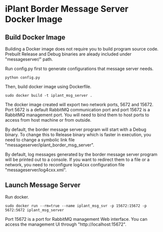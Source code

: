 # iPlant Border Message Server Docker Image

Build Docker Image
------------------

Building a Docker image does not require you to build program source code. Prebuilt Release and Debug binaries are aleady included under "messageserver/" path.

Run config.py first to generate configurations that message server needs.
```
python config.py
```

Then, build docker image using Dockerfile.
```
sudo docker build -t iplant_msg_server .
```

The docker image created will export two network ports, 5672 and 15672. Port 5672 is a default RabbitMQ communication port and port 15672 is a RabbitMQ management port. You will need to bind them to host ports to access from host machine or from outside.

By default, the border message server program will start with a Debug binary. To change this to Release binary which is faster in execution, you need to change a symbolic link file "messageserver/iplant_border_msg_server".

By default, log messages generated by the border message server program will be printed out to a console. If you want to redirect them to a file or a network, you need to reconfigure log4cxx configuration file "messageserver/log4cxx.xml".

Launch Message Server
---------------------

Run docker.
```
sudo docker run --rm=true --name iplant_msg_svr -p 15672:15672 -p 5672:5672 iplant_msg_server
```

Port 15672 is a port for RabbitMQ management Web interface. You can access the management UI through "http://localhost:15672".
